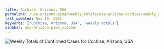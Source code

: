 ```yaml
---
title: Cochise, Arizona, USA
permalink: /usa-arizona-pima/weekly_totals/usa-arizona-cochise-weekly_totals.html
last_updated: Nov 19, 2021
keywords: ["Cochise, Arizona, USA", "weekly totals"]
sidebar: usa-arizona-pima_sidebar
---
```


![Weekly Totals of Confirmed Cases for Cochise, Arizona, USA](/covid_tracker/images/graphs/usa-arizona-cochise-weekly_totals_graph.png)
